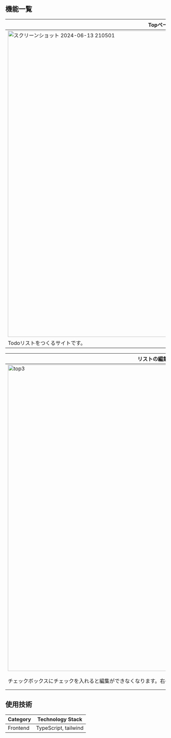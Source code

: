 ## 機能一覧
| Topページ | リスト作成 |
|---|---|
| <img width="959" alt="スクリーンショット 2024-06-13 210501" src="https://github.com/Mai0076/Original-TodoList/assets/171343027/0f784fef-eb26-46e4-b1b9-58ec193652d5">| <img width="959" alt="top2" src="https://github.com/Mai0076/Original-TodoList/assets/171343027/6b5732df-91f2-437e-a1dc-cf25c5cefaa9">|
| Todoリストをつくるサイトです。 | エンターキーを押すとリストが作成されます。 |

| リストの編集・削除 | デモ動画 |
|---|---|
| <img width="959" alt="top3" src="https://github.com/Mai0076/Original-TodoList/assets/171343027/1db8bc36-2ddb-4d1a-a834-ec3227826b7f">| <video src="https://github.com/Mai0076/Original-TodoList/assets/171343027/e056abce-3421-4746-9fe0-00acf21e12a5"> |
| チェックボックスにチェックを入れると編集ができなくなります。右の赤いボタンを押すと削除できます。 | リストの作成から編集、削除の様子です。 |

## 使用技術
| Category | Technology Stack |
| --- | --- |
| Frontend | TypeScript, tailwind |
